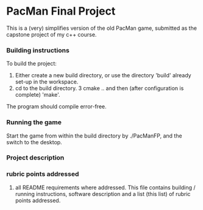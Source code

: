 # PacMan Final Project

This is a (very) simplifies version of the old PacMan game, submitted as the capstone project of my c++ course.

### Building instructions

To build the project:
1. Either create a new build directory, or use the directory 'build' already set-up in the workspace.
2. cd to the build directory.
3 cmake .. and then (after configuration is complete) 'make'.
   

The program should compile error-free.
   
### Running the game 

Start the game from within the build directory by ./PacManFP, and the switch to the desktop.


### Project description

### rubric points addressed

1. all README requirements where addressed. This file contains building / running instructions, software description and a list (this list) of rubric points addressed.
